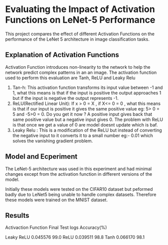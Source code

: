 # Evaluating the Impact of Activation Functions on LeNet-5 Performance

This project compares the effect of different Activation Functions on the performance  of the LeNet 5 architecture in image classification tasks.

## Explanation of Activation Functions

Activation Function introduces non-linearity to the network to help the network  predict complex patterns in an an image.
The activation function used to perform this evaluation are Tanh, ReLU and Leaky Relu 

1. Tan-h: This activation function transforms its input value between -1 and 1, what this means is that if the input is positive the output approaches 1 but if the input is negative the output represents -1.
2.  ReLU(Rectified Linear Unit): If x > 0 = X , if X<= 0 = 0 , what this means is that if our input is positive it gives the same positive value eg:  5> 0 = 5 and -5>0 = 0. Do you get it now ? A positive input gives back that same positive value but a negative input gives 0. The problem with ReLU is that once we get a value of 0 are model doesnt update which is baf.
3.   Leaky Relu : This is a modification of the ReLU but instead of converting the negative input to it converts it to a small number eg:- 0.01 which solves the vanishing gradient problem.

## Model and Ecperiment 

The LeNet-5 architecture was used in this experiment  and had minimal changes except from the activation function in different versions of the  model.

Initially these models were tested on the CIFAR10 dataset but peformed badly due to LeNet5 being unable to handle complex datasets. Therefore these  models were trained on the  MNIST dataset.

## Results
Activaction Function                           Final Test logs                                                          Accuracy(%)

Leaky ReLU                                      0.045576                                                                 99.0
ReLU                                            0.039511                                                                 98.8
Tanh                                            0.066170                                                                 98.1
